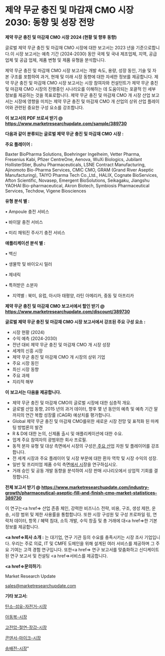 # 제약 무균 충진 및 마감재 CMO 시장 2030: 동향 및 성장 전망

<strong>제약 무균 충진 및 마감재 CMO 시장 2024 (현황 및 향후 동향)</strong>

글로벌 제약 무균 충진 및 마감재 CMO 시장에 대한 보고서는 2023 년을 기준으로합니다.이 시장 보고서는 예측 기간 (2024-2030) 동안 국제 및 국내 제조업체, 지역, 공급 업체 및 공급 업체, 제품 변형 및 제품 유형을 분석합니다.

제약 무균 충진 및 마감재 CMO 시장 보고서는 개발 속도, 용량, 성장 동인, 기술 및 자본 구조를 포함하여 과거, 현재 및 미래 시장 동향에 대한 자세한 정보를 제공합니다. 제약 무균 충진 및 마감재 CMO 시장 보고서는 시장 참여자와 컨설턴트가 제약 무균 충진 및 마감재 CMO 시장의 진행중인 시나리오를 이해하는 데 도움이되는 포괄적 인 세부 정보를 제공하는 것을 목표로합니다. 제약 무균 충진 및 마감재 CMO 개 시장 산업 보고서는 시장에 영향을 미치는 제약 무균 충진 및 마감재 CMO 개 산업의 상위 산업 플레이어와 관련된 중요한 구성 요소를 강조합니다.



<strong>이 보고서의 PDF 브로셔 받기 @ <a href=https://www.marketresearchupdate.com/sample/389730>https://www.marketresearchupdate.com/sample/389730</a></strong>



<strong>다음과 같이 분류되는 글로벌 제약 무균 충진 및 마감재 CMO 시장 :</strong>



<strong>주요 플레이어 :</strong>

Baxter BioPharma Solutions, Boehringer Ingelheim, Vetter Pharma, Fresenius Kabi, Pfizer CentreOne, Aenova, WuXi Biologics, Jubilant HollisterStier, Bushu Pharmaceuticals, LSNE Contract Manufacturing, Ajinomoto Bio-Pharma Services, CMIC CMO, GRAM (Grand River Aseptic Manufacturing), TAIYO Pharma Tech Co.,Ltd., HALIX, Cognate BioServices, Afton Scientific, Novasep, Emergent BioSolutions, Seikagaku, Jiangshu YAOHAI Bio-pharmaceutical, Akron Biotech, Symbiosis Pharmaceutical Services, Techdow, Vigene Biosciences



<strong>유형 분석 별 :</strong>

• Ampoule 충전 서비스

• 바이알 충전 서비스

• 미리 채워진 주사기 충전 서비스



<strong>애플리케이션 분석 별 :</strong>

• 백신

• 생물학 및 바이오시 밀러

• 제네릭

• 특허받은 소분자

<ul>
  <li>지역별 : 북미, 유럽, 아시아 태평양, 라틴 아메리카, 중동 및 아프리카</li>
</ul>


<strong>제약 무균 충진 및 마감재 CMO 보고서에서 할인 받기 @ <a href=https://www.marketresearchupdate.com/discount/389730>https://www.marketresearchupdate.com/discount/389730</a></strong>



<strong>글로벌 제약 무균 충진 및 마감재 CMO 시장 보고서에서 강조된 주요 구성 요소 :</strong>
<ul>
  <li>시장 현황 (2024)</li>
  <li>수익 예측 (2024-2030)</li>
  <li>전년 대비 제약 무균 충진 및 마감재 CMO 개 시장 성장</li>
  <li>세계의 신흥 시장</li>
  <li>제약 무균 충진 및 마감재 CMO 개 시장의 상위 기업</li>
  <li>주요 시장 동인</li>
  <li>최신 시장 동향</li>
  <li>주요 과제</li>
  <li>지리적 해부</li>
</ul>


<strong>이 보고서는 다음을 제공합니다.</strong>
<ul>
  <li>제약 무균 충진 및 마감재 CMO의 글로벌 시장에 대한 심층적 개요.</li>
  <li>글로벌 산업 동향, 2015 년의 과거 데이터, 향후 몇 년 동안의 예측 및 예측 기간 말까지의 연간 복합 성장률 (CAGR) 예상치를 평가합니다.</li>
  <li>Global 제약 무균 충진 및 마감재 CMO를위한 새로운 시장 전망 및 표적화 된 마케팅 방법론의 발견</li>
  <li>R &amp; D에 대한 논의, 신제품 출시 및 애플리케이션에 대한 수요.</li>
  <li>업계 주요 참여자의 광범위한 회사 프로필.</li>
  <li>동적 분자 유형 및 대상 측면에서 시장의 구성은<a href=> 주요 산</a>업 자원 및 플레이어를 강조합니다.</li>
  <li>전 세계 시장과 주요 플레이어 및 시장 부문에 대한 환자 역학 및 시장 수익의 성장.</li>
  <li>일반 및 프리미엄 제품 수익 측면<a href=>에서 시</a>장을 연구하십시오.</li>
  <li>거래 승인 및 공동 개발 동향을 분석하여 시장 판매 시나리오에서 상업적 기회를 결정합니다.</li>
</ul>



<strong>전체 보고서 받기 @ <a href=https://www.marketresearchupdate.com/industry-growth/pharmaceutical-aseptic-fill-and-finish-cmo-market-statistices-389730>https://www.marketresearchupdate.com/industry-growth/pharmaceutical-aseptic-fill-and-finish-cmo-market-statistices-389730</a></strong>

이 연구는<a href=> 산업 존중</a> 체인, 강력한 비즈니스 전략, 비용, 구조, 생성 제한, 운송, 시장 범위 및 제한 사용률을 통합합니다. 또한 시장 구성원 및 구성 프로파일 링, 연락처 데이터, 항목 / 혜택 침대, 소득 개발, 수익 창출 및 총 거래에 대<a href=>한 기본 </a>정보를 제공합니다.



<strong><a href=>회사 소</a>개 :</strong>
는 대기업, 연구 기관 등의 수요를 충족시키는 시장 조사 기업입니다. 우리는 주로 의료, IT 및 CMFE 도메인을 위해 설계된 여러 서비스를 제공하며 그 주요 기여는 고객 경험 연구입니다. 또한<a href=> 연구 보</a>고서를 맞춤화하고 신디케이트 된 연구 보고서 및 컨설팅 <a href=>서비스</a>를 제공합니다.



<strong><a href=>문의하기:</a></strong>

Market Research Update

sales@marketresearchupdate.com



<strong>기타 보고서:</strong>

<a href=https://www.linkedin.com/pulse/탄소-섬유-자전거-시장-규모-및-성장-2023-survey-spotlight-pro-24-analysis/>탄소-섬유-자전거-시장</a>

<a href=https://www.linkedin.com/pulse/아동복-시장-현재-및-미래-성장-2029-trendsetters-talk-360-analysis-y5byf/>아동복-시장</a>

<a href=https://www.linkedin.com/pulse/고전압-절연-장갑-시장-현재-및-미래-성장-2029-consumer-connection-chronicles-24--sjmyf/>고전압-절연-장갑-시장</a>

<a href=https://www.linkedin.com/pulse/콘덴서-마이크-시장-현재-및-미래-성장-2030-survey-savvy-insights-360-analysis-mxntf/>콘덴서-마이크-시장</a>

<a href=https://www.linkedin.com/pulse/송배전-시장-동향-및-성장-전망-market-matrix-musings-analysis-7dpmf/>송배전-시장</a>"
